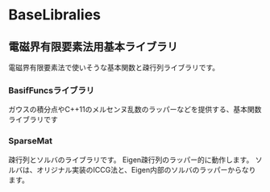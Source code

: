 # BaseLibralies
## 電磁界有限要素法用基本ライブラリ
電磁界有限要素法で使いそうな基本関数と疎行列ライブラリです。

### BasifFuncsライブラリ
ガウスの積分点やC++11のメルセンヌ乱数のラッパーなどを提供する、基本関数ライブラリです

### SparseMat
疎行列とソルバのライブラリです。
Eigen疎行列のラッパー的に動作します。
ソルバは、オリジナル実装のICCG法と、Eigen内部のソルバのラッパーからなります。
